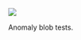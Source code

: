 ![](https://db-feed.s3.amazonaws.com/legacy/Screenshot_from_2020_01_21_16_06_06-1579640794220.png)

Anomaly blob tests.
